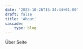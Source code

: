 ```yaml
---
date: '2025-10-26T16:34:44+01:00'
draft: false
title: 'About'
cascade:
    type: blog
---
```

Über Seite
